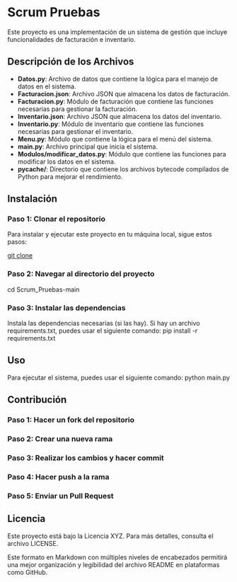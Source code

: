 # Scrum Pruebas

Este proyecto es una implementación de un sistema de gestión que incluye funcionalidades de facturación e inventario.

## Descripción de los Archivos

- **Datos.py**: Archivo de datos que contiene la lógica para el manejo de datos en el sistema.
- **Facturacion.json**: Archivo JSON que almacena los datos de facturación.
- **Facturacion.py**: Módulo de facturación que contiene las funciones necesarias para gestionar la facturación.
- **Inventario.json**: Archivo JSON que almacena los datos del inventario.
- **Inventario.py**: Módulo de inventario que contiene las funciones necesarias para gestionar el inventario.
- **Menu.py**: Módulo que contiene la lógica para el menú del sistema.
- **main.py**: Archivo principal que inicia el sistema.
- **Modulos/modificar_datos.py**: Módulo que contiene las funciones para modificar los datos en el sistema.
- **__pycache__/**: Directorio que contiene los archivos bytecode compilados de Python para mejorar el rendimiento.

## Instalación

### Paso 1: Clonar el repositorio

Para instalar y ejecutar este proyecto en tu máquina local, sigue estos pasos:


[git clone <URL-del-repositorio>](https://github.com/AlejandroRinconPerez/Proyecto_SCRUM_ALEJANDRO-RINCON_JAIME-PRADA-_-SEBASTIAN-DIAZ_JULI-N-_CAMILA-DIAZ/edit/main/README.md)

### Paso 2: Navegar al directorio del proyecto
cd Scrum_Pruebas-main



### Paso 3: Instalar las dependencias
Instala las dependencias necesarias (si las hay). Si hay un archivo requirements.txt, puedes usar el siguiente comando:
pip install -r requirements.txt

## Uso
Para ejecutar el sistema, puedes usar el siguiente comando:
python main.py

## Contribución
### Paso 1: Hacer un fork del repositorio
### Paso 2: Crear una nueva rama
### Paso 3: Realizar los cambios y hacer commit
### Paso 4: Hacer push a la rama
### Paso 5: Enviar un Pull Request

## Licencia
Este proyecto está bajo la Licencia XYZ. Para más detalles, consulta el archivo LICENSE.

Este formato en Markdown con múltiples niveles de encabezados permitirá una mejor organización y legibilidad del archivo README en plataformas como GitHub.



